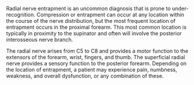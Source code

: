 Radial nerve entrapment is an uncommon diagnosis that is prone to under-recognition. Compression or entrapment can occur at any location within the course of the nerve distribution, but the most frequent location of entrapment occurs in the proximal forearm. This most common location is typically in proximity to the supinator and often will involve the posterior interosseous nerve branch.

The radial nerve arises from C5 to C8 and provides a motor function to the extensors of the forearm, wrist, fingers, and thumb. The superficial radial nerve provides a sensory function to the posterior forearm. Depending on the location of entrapment, a patient may experience pain, numbness, weakness, and overall dysfunction, or any combination of these.